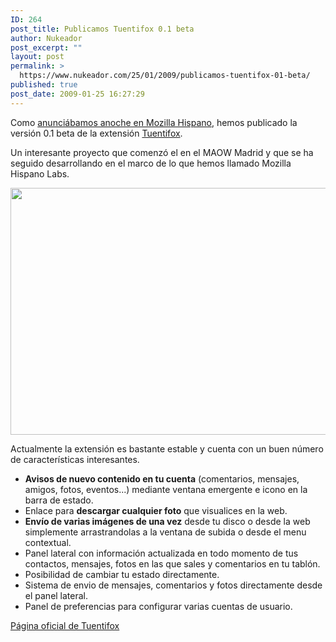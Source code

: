```yaml
---
ID: 264
post_title: Publicamos Tuentifox 0.1 beta
author: Nukeador
post_excerpt: ""
layout: post
permalink: >
  https://www.nukeador.com/25/01/2009/publicamos-tuentifox-01-beta/
published: true
post_date: 2009-01-25 16:27:29
---
```

Como <a href="http://www.mozilla-hispano.org/2009/01/25/247-tuentifox-01-beta">anunciábamos anoche en Mozilla Hispano</a>, hemos publicado la versión 0.1 beta de la extensión <a href="http://www.mozilla-hispano.org/labs/tuentifox/">Tuentifox</a>.

Un interesante proyecto que comenzó el en el MAOW Madrid y que se ha seguido desarrollando en el marco de lo que hemos llamado Mozilla Hispano Labs.

<a href="http://www.mozilla-hispano.org/labs/tuentifox/"><img class="aligncenter" title="Tuentifox 0.1 beta" src="http://www.mozilla-hispano.org/labs/tuentifox/img/s_tuentifox-panel.png" alt="" width="520" height="395" /></a>

Actualmente la extensión es bastante estable y cuenta con un buen número de características interesantes.
<ul>
	<li><strong>Avisos de nuevo contenido en tu cuenta</strong> (comentarios, mensajes, amigos, fotos, eventos...) mediante ventana emergente e icono en la barra de estado.</li>
	<li>Enlace para <strong>descargar cualquier foto</strong> que visualices en la web.</li>
	<li><strong>Envío de varias imágenes de una vez</strong> desde tu disco o desde la web simplemente arrastrandolas a la ventana de subida o desde el menu contextual.</li>
	<li>Panel lateral con información actualizada en todo momento de tus contactos, mensajes, fotos en las que sales y comentarios en tu tablón.</li>
	<li>Posibilidad de cambiar tu estado directamente.</li>
	<li>Sistema de envio de mensajes, comentarios y fotos directamente desde el panel lateral.</li>
	<li>Panel de preferencias para configurar varias cuentas de usuario.</li>
</ul>
<p class="info"><a title="Tuentifox - Mozilla Hispano Labs" href="http://www.mozilla-hispano.org/labs/tuentifox/">Página oficial de Tuentifox</a></p>